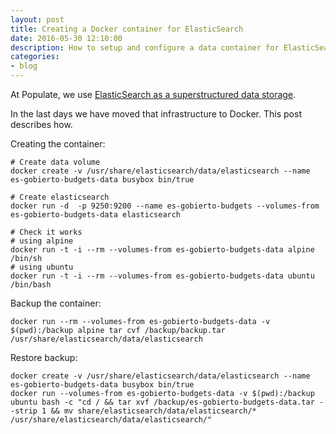 ```yaml
---
layout: post
title: Creating a Docker container for ElasticSearch
date: 2016-05-30 12:10:00
description: How to setup and configure a data container for ElasticSearch
categories:
- blog
---
```


At Populate, we use [ElasticSearch as a superstructured data storage](https://medium.com/lets-populate/using-elasticsearch-as-a-super-fast-structured-data-storage-5df441292ab#.j8nluj6k8).

In the last days we have moved that infrastructure to Docker. This post describes how.

Creating the container:

```
# Create data volume
docker create -v /usr/share/elasticsearch/data/elasticsearch --name es-gobierto-budgets-data busybox bin/true

# Create elasticsearch
docker run -d  -p 9250:9200 --name es-gobierto-budgets --volumes-from es-gobierto-budgets-data elasticsearch

# Check it works
# using alpine
docker run -t -i --rm --volumes-from es-gobierto-budgets-data alpine /bin/sh
# using ubuntu
docker run -t -i --rm --volumes-from es-gobierto-budgets-data ubuntu /bin/bash
```

Backup the container:

```
docker run --rm --volumes-from es-gobierto-budgets-data -v $(pwd):/backup alpine tar cvf /backup/backup.tar /usr/share/elasticsearch/data/elasticsearch
```


Restore backup:

```
docker create -v /usr/share/elasticsearch/data/elasticsearch --name es-gobierto-budgets-data busybox bin/true
docker run --volumes-from es-gobierto-budgets-data -v $(pwd):/backup ubuntu bash -c "cd / && tar xvf /backup/es-gobierto-budgets-data.tar --strip 1 && mv share/elasticsearch/data/elasticsearch/* /usr/share/elasticsearch/data/elasticsearch/"
```
